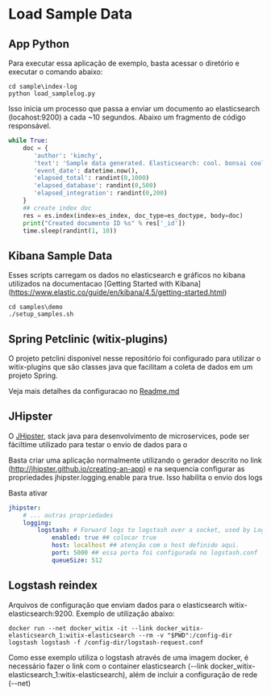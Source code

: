 # Load Sample Data

## App Python 

Para executar essa aplicação de exemplo, basta acessar o diretório e executar o comando abaixo:
```shell
cd sample\index-log
python load_samplelog.py
```
Isso inicia um processo que passa a enviar um documento ao elasticsearch (locahost:9200) a cada ~10 segundos. Abaixo um fragmento de código responsável.
```python
while True:
    doc = {
       'author': 'kimchy',
       'text': 'Sample data generated. Elasticsearch: cool. bonsai cool.',
       'event_date': datetime.now(),
       'elapsed_total': randint(0,1000)
       'elapsed_database': randint(0,500)
       'elapsed_integration': randint(0,200)
    }
    ## create index doc
    res = es.index(index=es_index, doc_type=es_doctype, body=doc)
    print("Created documento ID %s" % res['_id'])
    time.sleep(randint(1, 10))
```

## Kibana Sample Data
Esses scripts carregam os dados no elasticsearch e gráficos no kibana utilizados na documentacao [Getting Started with Kibana] (https://www.elastic.co/guide/en/kibana/4.5/getting-started.html)

```shell
cd samples\demo
./setup_samples.sh

```

## Spring Petclinic (witix-plugins)
O projeto petclini disponível nesse repositório foi configurado para utilizar o witix-plugins que são classes java que facilitam a coleta de dados em um projeto Spring.

Veja mais detalhes da configuracao no [Readme.md](witix-spring-petclinic/readme.md)

## JHipster
O [JHipster](http://jhipster.github.io), stack java para desenvolvimento de microservices, pode ser fáciltime utilizado para testar o envio de dados para o 

Basta criar uma aplicação normalmente utilizando o gerador descrito no link (http://jhipster.github.io/creating-an-app) e na sequencia configurar as propriedades jhipster.logging.enable para true. Isso habilita o envio dos logs

Basta ativar 
```yaml
jhipster:
    # ... outras propriedades
    logging:
        logstash: # Forward logs to logstash over a socket, used by LoggingConfiguration
            enabled: true ## colocar true
            host: localhost ## atenção com o host definido aqui. 
            port: 5000 ## essa porta foi configurada no logstash.conf 
            queueSize: 512
```

## Logstash reindex
Arquivos de configuração que enviam dados para o elasticsearch witix-elasticsearch:9200. Exemplo de utilização abaixo:

```
docker run --net docker_witix -it --link docker_witix-elasticsearch_1:witix-elasticsearch --rm -v "$PWD":/config-dir logstash logstash -f /config-dir/logstash-request.conf
```

Como esse exemplo utiliza o logstash através de uma imagem docker, é necessário fazer o link com o container elasticsearch (--link docker_witix-elasticsearch_1:witix-elasticsearch), além de incluir a configuração de rede (--net)